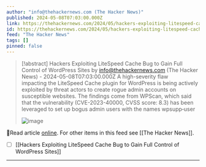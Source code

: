 ```yaml
---
author: "info@thehackernews.com (The Hacker News)"
published: 2024-05-08T07:03:00.000Z
link: https://thehackernews.com/2024/05/hackers-exploiting-litespeed-cache-bug.html
id: https://thehackernews.com/2024/05/hackers-exploiting-litespeed-cache-bug.html
feed: "The Hacker News"
tags: []
pinned: false
---
```

> [!abstract] Hackers Exploiting LiteSpeed Cache Bug to Gain Full Control of WordPress Sites by info@thehackernews.com (The Hacker News) - 2024-05-08T07:03:00.000Z
> A high-severity flaw impacting the LiteSpeed Cache plugin for WordPress is being actively exploited by threat actors to create rogue admin accounts on susceptible websites. The findings come from WPScan, which said that the vulnerability (CVE-2023-40000, CVSS score: 8.3) has been leveraged to set up bogus admin users with the names wpsupp‑user
>
> ![image](https://blogger.googleusercontent.com/img/b/R29vZ2xl/AVvXsEgwWxqiKarD6EDbef2U4m3_BOnbMMSi3QcX7IRua5mjCkdTXC6Y0w6ZBkv8braHsd8pXPyEt65hxXN_Dlto4UCHiOis3OGtJkxNjG1o4sKiRKwXzumV-4XZ5dEccd109nFBUmPc_kR7FeVWaM1Lg8oT5jq7mEt4-rKc_97tWahO_Pn1u20qHspppHZtw1aQ/s1600/wordpress.png)

🔗Read article [online](https://thehackernews.com/2024/05/hackers-exploiting-litespeed-cache-bug.html). For other items in this feed see [[The Hacker News]].

- [ ] [[Hackers Exploiting LiteSpeed Cache Bug to Gain Full Control of WordPress Sites]]
- - -


